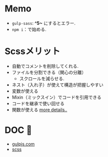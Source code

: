 # Memo
- `gulp-sass`: **^5~** にするとエラー.
- `npm i`：で始める.

# Scssメリット
- 自動でコメントを削除してくれる.
- ファイルを分割できる（関心の分離）
  - スクロールを減らせる.
- ネスト（入れ子）が使えて構造が把握しやすい
- 変数が使える
- Mixin（ミックスイン）でコードを引用できる
- コードを継承で使い回せる
- 関数が使える
[more details..](https://digitalidentity.co.jp/blog/creative/css-sass.html)
# DOC 📖
- [gulpjs.com](https://gulpjs.com/)
- [scss](https://sass-lang.com/documentation/at-rules/import)
